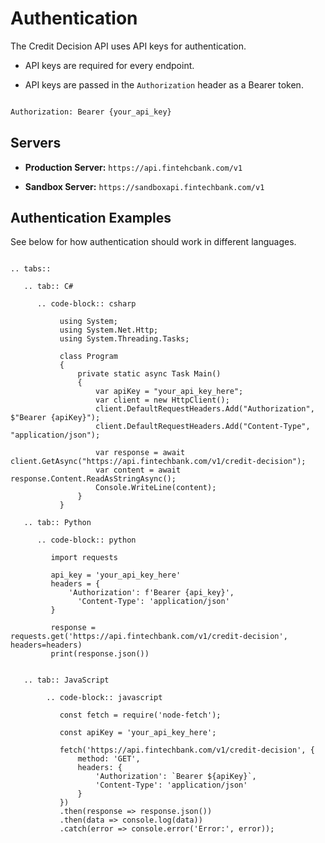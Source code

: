 




# Authentication



The Credit Decision API uses API keys for authentication.

- API keys are required for every endpoint.

- API keys are passed in the `Authorization` header as a Bearer token.


```bash

Authorization: Bearer {your_api_key}

```


## Servers


- **Production Server:** `https://api.fintehcbank.com/v1`

- **Sandbox Server:** `https://sandboxapi.fintechbank.com/v1`




## Authentication Examples


See below for how authentication should work in different languages.



```{eval-rst}

.. tabs::

   .. tab:: C#

      .. code-block:: csharp

           using System;
           using System.Net.Http;
           using System.Threading.Tasks;
      
           class Program
           {
               private static async Task Main()
               {
                   var apiKey = "your_api_key_here";
                   var client = new HttpClient();
                   client.DefaultRequestHeaders.Add("Authorization", $"Bearer {apiKey}");
                   client.DefaultRequestHeaders.Add("Content-Type", "application/json");
      
                   var response = await client.GetAsync("https://api.fintechbank.com/v1/credit-decision");
                   var content = await response.Content.ReadAsStringAsync();
                   Console.WriteLine(content);
               }
           }

   .. tab:: Python

      .. code-block:: python
   
         import requests
      
         api_key = 'your_api_key_here'
         headers = {
             'Authorization': f'Bearer {api_key}',
               'Content-Type': 'application/json'
         }
      
         response = requests.get('https://api.fintechbank.com/v1/credit-decision', headers=headers)
         print(response.json())
        
        
   .. tab:: JavaScript
   
        .. code-block:: javascript

           const fetch = require('node-fetch');
      
           const apiKey = 'your_api_key_here';
      
           fetch('https://api.fintechbank.com/v1/credit-decision', {
               method: 'GET',
               headers: {
                   'Authorization': `Bearer ${apiKey}`,
                   'Content-Type': 'application/json'
               }
           })
           .then(response => response.json())
           .then(data => console.log(data))
           .catch(error => console.error('Error:', error));
```

